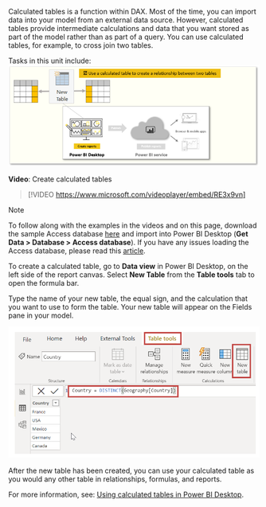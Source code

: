 Calculated tables is a function within DAX. Most of the time, you can import data into your model from an external data source. However, calculated tables provide intermediate calculations and data that you want stored as part of the model rather than as part of a query. You can use calculated tables, for example, to cross join two tables.

Tasks in this unit include:
![Conceptual graphic of the tasks in this module.](../media/05-power-bi-desktop-overview.png)

**Video**: Create calculated tables
> [!VIDEO https://www.microsoft.com/videoplayer/embed/RE3x9vn]

> [!NOTE]
> To follow along with the examples in the videos and on this page, download the sample Access database [here](https://go.microsoft.com/fwlink/?linkid=2120368/&azure-portal=true) and import into Power BI Desktop (**Get Data > Database > Access database**). If you have any issues loading the Access database, please read this [article](https://go.microsoft.com/fwlink/?linkid=2131277/&azure-portal=true).

To create a calculated table, go to **Data view** in Power BI Desktop, on the left side of the report canvas. Select **New Table** from the **Table tools** tab to open the formula bar.

Type the name of your new table, the equal sign, and the calculation that you want to use to form the table. Your new table will appear on the Fields pane in your model.

![Screenshot of the New Table button and the resulting table.](../media/05-power-bi-desktop-new-table.png)

After the new table has been created, you can use your calculated table as you would any other table in relationships, formulas, and reports.

For more information, see: [Using calculated tables in Power BI Desktop](https://docs.microsoft.com/power-bi/desktop-calculated-tables/?azure-portal=true).
